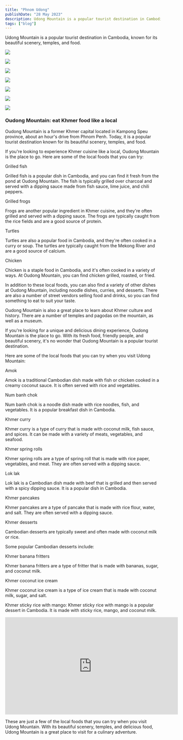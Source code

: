 ```yaml
---
title: "Phnom Udong"
publishDate: "28 May 2023"
description: Udong Mountain is a popular tourist destination in Cambodia
tags: ["blog"]
---
```


Udong Mountain is a popular tourist destination in Cambodia, known for its beautiful scenery, temples, and food.

![](https://cambopedia.com/wp-content/uploads/2023/04/IMG_1214-1024x768.jpeg)

![](https://cambopedia.com/wp-content/uploads/2023/04/IMG_1215-1024x768.jpeg)

![](https://cambopedia.com/wp-content/uploads/2023/04/IMG_1218-1024x768.jpeg)

![](https://cambopedia.com/wp-content/uploads/2023/04/IMG_1219-1024x768.jpeg)

![](https://cambopedia.com/wp-content/uploads/2023/04/IMG_1220-1024x768.jpeg)

![](https://cambopedia.com/wp-content/uploads/2023/04/IMG_1221-1024x768.jpeg)

![](https://cambopedia.com/wp-content/uploads/2023/04/IMG_1222-1024x768.jpeg)

### Oudong Mountain: eat Khmer food like a local

Oudong Mountain is a former Khmer capital located in Kampong Speu province, about an hour's drive from Phnom Penh. Today, it is a popular tourist destination known for its beautiful scenery, temples, and food.

If you're looking to experience Khmer cuisine like a local, Oudong Mountain is the place to go. Here are some of the local foods that you can try:

Grilled fish

Grilled fish is a popular dish in Cambodia, and you can find it fresh from the pond at Oudong Mountain. The fish is typically grilled over charcoal and served with a dipping sauce made from fish sauce, lime juice, and chili peppers.

Grilled frogs

Frogs are another popular ingredient in Khmer cuisine, and they're often grilled and served with a dipping sauce. The frogs are typically caught from the rice fields and are a good source of protein.

Turtles

Turtles are also a popular food in Cambodia, and they're often cooked in a curry or soup. The turtles are typically caught from the Mekong River and are a good source of calcium.

Chicken

Chicken is a staple food in Cambodia, and it's often cooked in a variety of ways. At Oudong Mountain, you can find chicken grilled, roasted, or fried.

In addition to these local foods, you can also find a variety of other dishes at Oudong Mountain, including noodle dishes, curries, and desserts. There are also a number of street vendors selling food and drinks, so you can find something to eat to suit your taste.

Oudong Mountain is also a great place to learn about Khmer culture and history. There are a number of temples and pagodas on the mountain, as well as a museum.

If you're looking for a unique and delicious dining experience, Oudong Mountain is the place to go. With its fresh food, friendly people, and beautiful scenery, it's no wonder that Oudong Mountain is a popular tourist destination.

Here are some of the local foods that you can try when you visit Udong Mountain:

Amok

Amok is a traditional Cambodian dish made with fish or chicken cooked in a creamy coconut sauce. It is often served with rice and vegetables.

Num banh chok

Num banh chok is a noodle dish made with rice noodles, fish, and vegetables. It is a popular breakfast dish in Cambodia.

Khmer curry

Khmer curry is a type of curry that is made with coconut milk, fish sauce, and spices. It can be made with a variety of meats, vegetables, and seafood.

Khmer spring rolls

Khmer spring rolls are a type of spring roll that is made with rice paper, vegetables, and meat. They are often served with a dipping sauce.

Lok lak

Lok lak is a Cambodian dish made with beef that is grilled and then served with a spicy dipping sauce. It is a popular dish in Cambodia.

Khmer pancakes

Khmer pancakes are a type of pancake that is made with rice flour, water, and salt. They are often served with a dipping sauce.

Khmer desserts

Cambodian desserts are typically sweet and often made with coconut milk or rice.

Some popular Cambodian desserts include:

Khmer banana fritters

Khmer banana fritters are a type of fritter that is made with bananas, sugar, and coconut milk.

Khmer coconut ice cream

Khmer coconut ice cream is a type of ice cream that is made with coconut milk, sugar, and salt.

Khmer sticky rice with mango: Khmer sticky rice with mango is a popular dessert in Cambodia. It is made with sticky rice, mango, and coconut milk.

<iframe src="https://www.youtube.com/embed/7WbHU66U7XY" title="YouTube video player" allow="accelerometer; autoplay; clipboard-write; encrypted-media; gyroscope; picture-in-picture; web-share" allowfullscreen width="560" height="315" frameborder="0"></iframe>

These are just a few of the local foods that you can try when you visit Udong Mountain. With its beautiful scenery, temples, and delicious food, Udong Mountain is a great place to visit for a culinary adventure.
